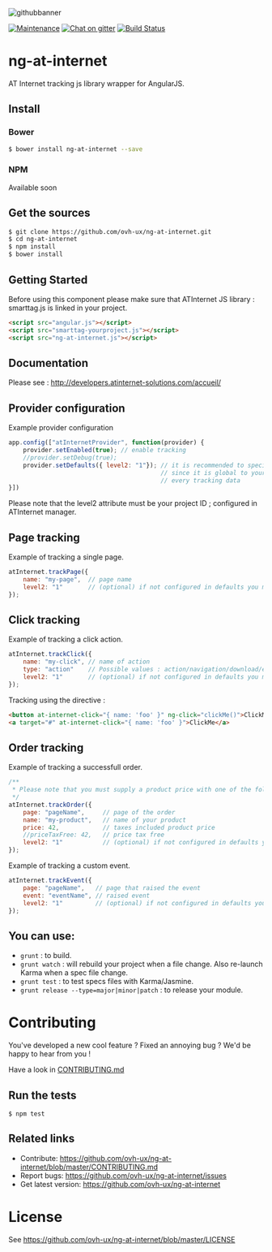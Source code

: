 ![githubbanner](https://user-images.githubusercontent.com/3379410/27423240-3f944bc4-5731-11e7-87bb-3ff603aff8a7.png)

[![Maintenance](https://img.shields.io/maintenance/yes/2017.svg)]() [![Chat on gitter](https://img.shields.io/gitter/room/ovh/ux.svg)](https://gitter.im/ovh/ux) [![Build Status](https://travis-ci.org/ovh-ux/ng-at-internet.svg)](https://travis-ci.org/ovh-ux/ng-at-internet)

# ng-at-internet

AT Internet tracking js library wrapper for AngularJS.

## Install

### Bower

```bash
$ bower install ng-at-internet --save
```

### NPM

Available soon

## Get the sources

```bash
$ git clone https://github.com/ovh-ux/ng-at-internet.git
$ cd ng-at-internet
$ npm install
$ bower install
```


## Getting Started

Before using this component please make sure that ATInternet JS library : smarttag.js is linked in your project.

```html
<script src="angular.js"></script>
<script src="smarttag-yourproject.js"></script>
<script src="ng-at-internet.js"></script>
```
## Documentation

Please see : http://developers.atinternet-solutions.com/accueil/

## Provider configuration

Example provider configuration

```javascript
app.config(["atInternetProvider", function(provider) {
    provider.setEnabled(true); // enable tracking
    //provider.setDebug(true);
    provider.setDefaults({ level2: "1"}); // it is recommended to specify the level2 attribute as a default value
                                          // since it is global to your project and it must be send allong with
                                          // every tracking data
}])
```

Please note that the level2 attribute must be your project ID ; configured in ATInternet manager.

## Page tracking

Example of tracking a single page.

```javascript
atInternet.trackPage({
    name: "my-page",  // page name
    level2: "1"       // (optional) if not configured in defaults you must specify your project id
});
```

## Click tracking

Example of tracking a click action.

```javascript
atInternet.trackClick({
    name: "my-click", // name of action
    type: "action"    // Possible values : action/navigation/download/exit
    level2: "1"       // (optional) if not configured in defaults you must specify your project id
});
```
Tracking using the directive :

```html
<button at-internet-click="{ name: 'foo' }" ng-click="clickMe()">ClickMe</button>
<a target="#" at-internet-click="{ name: 'foo' }">ClickMe</a>
```

## Order tracking

Example of tracking a successfull order.

```javascript
/**
 * Please note that you must supply a product price with one of the following attributes : 'price', 'priceTaxFree' (you can also supply both price values, with and without taxes if you want).
 */
atInternet.trackOrder({
    page: "pageName",     // page of the order
    name: "my-product",   // name of your product
    price: 42,            // taxes included product price
    //priceTaxFree: 42,   // price tax free
    level2: "1"           // (optional) if not configured in defaults you must specify your project id
});
```

Example of tracking a custom event.

```javascript
atInternet.trackEvent({
    page: "pageName",   // page that raised the event
    event: "eventName", // raised event
    level2: "1"         // (optional) if not configured in defaults you must specify your project id
});
```


You can use:
------------

  - `grunt` : to build.
  - `grunt watch` : will rebuild your project when a file change. Also re-launch Karma when a spec file change.
  - `grunt test` : to test specs files with Karma/Jasmine.
  - `grunt release --type=major|minor|patch` : to release your module.


# Contributing

You've developed a new cool feature ? Fixed an annoying bug ? We'd be happy
to hear from you !

Have a look in [CONTRIBUTING.md](https://github.com/ovh-ux/ng-at-internet/blob/master/CONTRIBUTING.md)

## Run the tests

```
$ npm test
```

## Related links

* Contribute: https://github.com/ovh-ux/ng-at-internet/blob/master/CONTRIBUTING.md
* Report bugs: https://github.com/ovh-ux/ng-at-internet/issues
* Get latest version: https://github.com/ovh-ux/ng-at-internet

# License

See https://github.com/ovh-ux/ng-at-internet/blob/master/LICENSE
